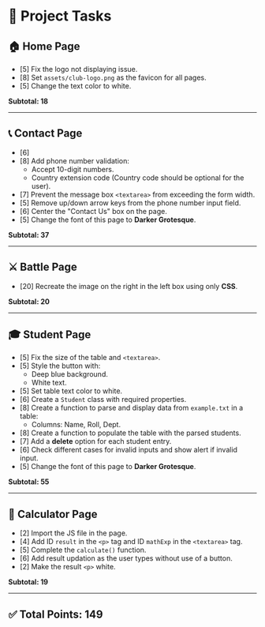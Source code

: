 # 📌 Project Tasks

## 🏠 Home Page  
- [5] Fix the logo not displaying issue.  
- [8] Set `assets/club-logo.png` as the favicon for all pages.  
- [5] Change the text color to white.  

**Subtotal: 18**

---

## 📞 Contact Page  
- [6]   
- [8] Add phone number validation:  
  - Accept 10-digit numbers.  
  - Country extension code (Country code should be optional for the user).  
- [7] Prevent the message box `<textarea>` from exceeding the form width.  
- [5] Remove up/down arrow keys from the phone number input field.  
- [6] Center the "Contact Us" box on the page.  
- [5] Change the font of this page to **Darker Grotesque**.  

**Subtotal: 37**

---

## ⚔️ Battle Page  
- [20] Recreate the image on the right in the left box using only **CSS**.  

**Subtotal: 20**

---

## 🎓 Student Page  
- [5] Fix the size of the table and `<textarea>`.  
- [5] Style the button with:  
  - Deep blue background.  
  - White text.  
- [5] Set table text color to white.  
- [6] Create a `Student` class with required properties.  
- [8] Create a function to parse and display data from `example.txt` in a table:  
  - Columns: Name, Roll, Dept.  
- [8] Create a function to populate the table with the parsed students.  
- [7] Add a **delete** option for each student entry.  
- [6] Check different cases for invalid inputs and show alert if invalid input.  
- [5] Change the font of this page to **Darker Grotesque**.  

**Subtotal: 55**

---

## 🧮 Calculator Page  
- [2] Import the JS file in the page.  
- [4] Add ID `result` in the `<p>` tag and ID `mathExp` in the `<textarea>` tag.  
- [5] Complete the `calculate()` function.  
- [6] Add result updation as the user types without use of a button.  
- [2] Make the result `<p>` white.  

**Subtotal: 19**

---

## ✅ Total Points: **149**